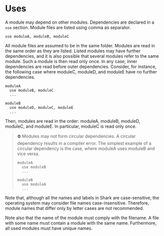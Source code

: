 # Uses
A module may depend on other modules. Dependencies are declared in a ```use``` section.
Module files are listed using comma as separator.
```
use moduleA, moduleB, moduleC
```

All module files are assumed to be in the same folder. 
Modules are read in the same order as they are listed. 
Listed modules may have further dependencies,
and it is also possible that several modules refer to the same module. 
Such a module is then read only once. 
In any case, inner dependencies are read before outer dependencies.
Consider, for instance, the following case where moduleC, moduleD, and moduleE have no further
dependencies.
```
moduleA
  use moduleB, moduleC
  ...

moduleB
  use moduleD, moduleC, moduleE
  ...
```
Then, modules are read in the order: moduleA, moduleB, moduleD, moduleC, and moduleE.
In particular, moduleC is read only once.

> :no_entry: Modules may not form circular dependencies.
> A circular dependency results in a compiler error.
> The simplest example of a circular dependency is the case, 
> where moduleA uses moduleB and vice versa.
> ```
> moduleA
>   use moduleB
>   ...
> 
> moduleB
>   use moduleA
>   ...
> ```

Note that, although all the names and labels in Shark are case-sensitive, 
the operating system may consider file names case-insensitive.
Therefore, module names that differ only by letter cases are not recommended.  

Note also that the name of the module must comply with the filename.
A file with some name must contain a module with the same name.
Furthermore, all used modules must have unique names. 
